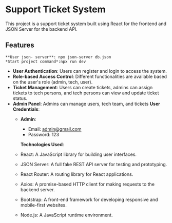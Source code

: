 # Support Ticket System

This project is a support ticket system built using React for the frontend and JSON Server for the backend API.

## Features
    **User json- server**: npx json-server db.json
    *Start project command*:npx run dev
    
- **User Authentication**: Users can register and login to access the system.
- **Role-based Access Control**: Different functionalities are available based on the user's role (admin, tech, user).
- **Ticket Management**: Users can create tickets, admins can assign tickets to tech persons, and tech persons can view and update ticket status.
- **Admin Panel**: Admins can manage users, tech team, and tickets
**User Credentials**:
  - **Admin**: 
    - Email: admin@gmail.com
    - Password: 123

    **Technologies Used**: 
  - React: A JavaScript library for building user interfaces.
  - JSON Server: A full fake REST API server for testing and prototyping.
  - React Router: A routing library for React applications.
  - Axios: A promise-based HTTP client for making requests to the backend server.
  - Bootstrap: A front-end framework for developing responsive and mobile-first websites.
  - Node.js: A JavaScript runtime environment.